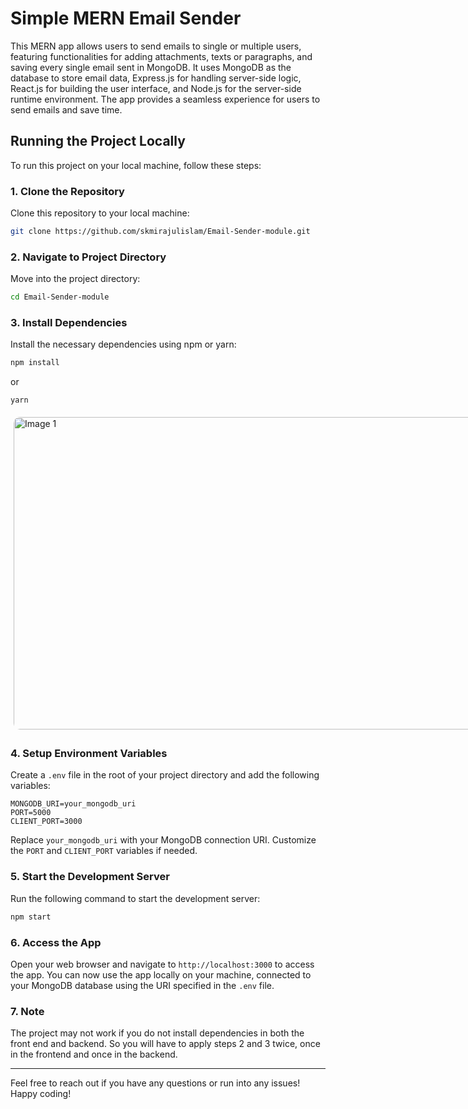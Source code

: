 # Simple MERN Email Sender

This MERN app allows users to send emails to single or multiple users, featuring functionalities for adding attachments, texts or paragraphs, and saving every single email sent in MongoDB. It uses MongoDB as the database to store email data, Express.js for handling server-side logic, React.js for building the user interface, and Node.js for the server-side runtime environment. The app provides a seamless experience for users to send emails and save time.

## Running the Project Locally

To run this project on your local machine, follow these steps:

### 1. Clone the Repository
Clone this repository to your local machine:
```bash
git clone https://github.com/skmirajulislam/Email-Sender-module.git
```

### 2. Navigate to Project Directory
Move into the project directory:
```bash
cd Email-Sender-module
```

### 3. Install Dependencies
Install the necessary dependencies using npm or yarn:
```bash
npm install
```
or
```bash
yarn
```

<div style="display: flex; align-items: center;">
    <div style="flex: 1; padding: 5px;">
        <img src="https://github.com/skmirajulislam/JourneySupport/blob/master/support.png" alt="Image 1" style="width: 800px; height: 500px; border-radius: 10px;">
    </div>
</div>

### 4. Setup Environment Variables
Create a `.env` file in the root of your project directory and add the following variables:
```
MONGODB_URI=your_mongodb_uri
PORT=5000
CLIENT_PORT=3000
```
Replace `your_mongodb_uri` with your MongoDB connection URI. Customize the `PORT` and `CLIENT_PORT` variables if needed.

### 5. Start the Development Server
Run the following command to start the development server:
```bash
npm start
```

### 6. Access the App
Open your web browser and navigate to `http://localhost:3000` to access the app. You can now use the app locally on your machine, connected to your MongoDB database using the URI specified in the `.env` file.

### 7. Note
The project may not work if you do not install dependencies in both the front end and backend. So you will have to apply steps 2 and 3 twice, once in the frontend and once in the backend.

---

Feel free to reach out if you have any questions or run into any issues! Happy coding!
